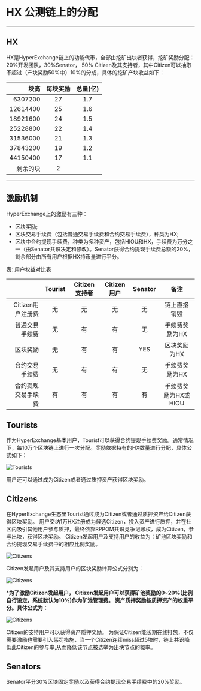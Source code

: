 # HX 公测链上的分配

---

## HX

HX是HyperExchange链上的功能代币，全部由挖矿出块者获得，挖矿奖励分配：20%开发团队，30%Senator， 50% Citizen及其支持者，其中Citizen可以抽取不超过（产块奖励50%中）10%的分成，具体的挖矿产块收益如下：

|块高| 每块奖励 | 总量(亿)|
| ---------:|:----:|:---------:|
| 6307200|27|1.7|
| 12614400|25|1.6|
| 18921600|24|1.5|
| 25228800|22|1.4|
| 31536000|21|1.3|
| 37843200|19|1.2|
| 44150400|17|1.1|
|剩余的块|2||

---

## 激励机制

HyperExchange上的激励有三种：

*	区块奖励;
*	区块交易手续费（包括普通交易手续费和合约交易手续费），种类为HX;
*	区块中合约提现手续费，种类为多种资产，包括HIOU和HX，手续费为万分之一（由Senator共识决定和修改）。Senator获得合约提现手续费总额的20%，剩余部分由所有用户根据HX持币量进行平分。

表: 用户权益对比表

|                          | Tourist | Citizen支持者 | Citizen用户 | Senator | 备注 |
| ---------:|:----:|:---------:|:------:|:---------:|:------:|
| Citizen用户注册费| 无    | 无          | 无       | 无 | 链上直接销毁|
| 普通交易手续费   | 无    | 有         | 有      | 无 | 手续费奖励为HX|
| 区块奖励        | 无    | 有         | 有      | YES| 区块奖励为HX|
| 合约交易手续费| 无| 有     | 有      | 无 |手续费奖励为HX|
| 合约提现交易手续费| 有     | 有| 有      | 有         |手续费奖励为HX或HIOU|


## Tourists

作为HyperExchange基本用户，Tourist可以获得合约提现手续费奖励。通常情况下，每10万个区块链上进行一次分配。奖励依据持有的HX数量进行分配，具体公式如下：

![Tourists](/img/getting-started/calc1.png)

用户还可以通过成为Citizen或者通过质押资产获得区块奖励。

## Citizens

在HyperExchange生态里Tourist通过成为Citizen或者通过质押资产给Citizen获得区块奖励。
用户交纳1万HX注册成为候选Citizen，投入资产进行质押，并在社区内吸引其他用户参与质押，最终依靠RPPOM共识竞争记账权，成为Citizen，参与出块，获得区块奖励。
Citizen发起用户及支持用户的收益为：矿池区块奖励和合约提现交易手续费中的相应比例奖励。

![Citizens](/img/getting-started/calc2.png)

Citizen发起用户及其支持用户的区块奖励计算公式分别为：

![Citizens](/img/getting-started/calc3.png)

***为了激励Citizen发起用户， Citizen发起用户可以获得矿池奖励的0~20%(比例自行设定，系统默认为10%)作为矿池管理费。
资产质押奖励按质押资产的权重平分。具体公式为：**

![Citizens](/img/getting-started/calc4.png)

Citizen的支持用户可以获得资产质押奖励。
为保证Citizen能长期在线打包，不仅需要激励也需要引入惩罚措施，当一个Citizen连续miss超过5块时，链上共识降低此Citizen的参与率,从而降低该节点被选举为出块节点的概率。

## Senators

Senator平分30%区块固定奖励以及获得合约提现交易手续费中的20%奖励。
